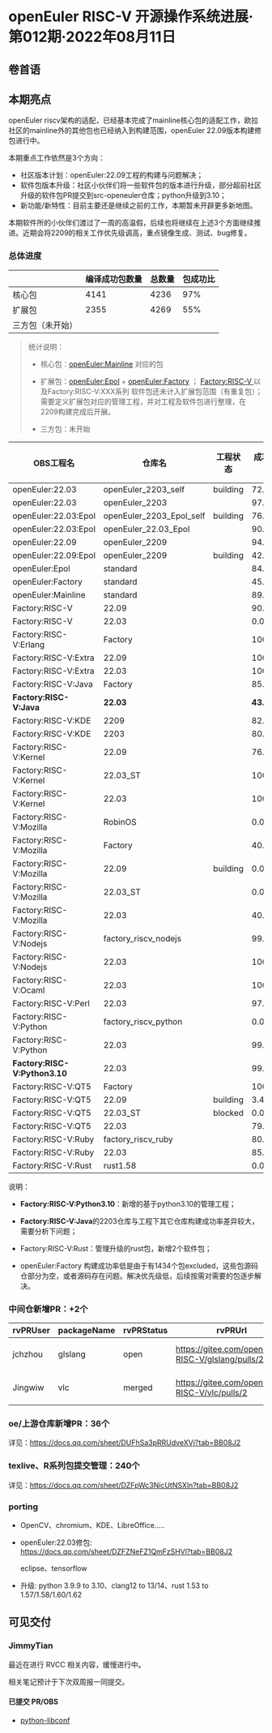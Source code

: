 # openEuler RISC-V 开源操作系统进展·第012期·2022年08月11日

## 卷首语



## 本期亮点

openEuler riscv架构的适配，已经基本完成了mainline核心包的适配工作，欧拉社区的mainline外的其他包也已经纳入到构建范围，openEuler 22.09版本构建修包进行中。

本期重点工作依然是3个方向：

- 社区版本计划：openEuler:22.09工程的构建与问题解决；
- 软件包版本升级：社区小伙伴们将一些软件包的版本进行升级，部分超前社区升级的软件包PR提交到src-openeuler仓库；python升级到3.10；
- 新功能/新特性：目前主要还是继续之前的工作，本期暂未开辟更多新地图。

本期软件所的小伙伴们渡过了一周的高温假，后续也将继续在上述3个方面继续推进。近期会将2209的相关工作优先级调高，重点镜像生成、测试、bug修复。



### 总体进度 

|                  | 编译成功包数量 | 总数量 | 包成功比 |
| ---------------- | -------------- | ------ | -------- |
| 核心包           | 4141           | 4236   | 97%      |
| 扩展包           | 2355           | 4269   | 55%      |
| 三方包（未开始） |                |        |          |

> 统计说明：
>
> - 核心包：[openEuler:Mainline](https://build.tarsier-infra.com/project/show/openEuler:Mainline) 对应的包
>
> - 扩展包：[openEuler:Epol](https://build.tarsier-infra.com/project/show/openEuler:Epol) +  [openEuler:Factory](https://build.tarsier-infra.com/project/show/openEuler:Factory) ； [Factory:RISC-V ](https://build.tarsier-infra.com/project/show/Factory:RISC-V) 以及Factory:RISC-V:XXX系列 软件包还未计入扩展包范围（有重复包）；需要定义扩展包对应的管理工程，并对工程及软件包进行整理，在2209构建完成后开展。
> - 三方包：未开始



| OBS工程名                     | 仓库名                   | 工程状态 | 成功百分比 | 软件包总数 | succeeded | failed  | unresolvable |
| ----------------------------- | ------------------------ | -------- | ---------- | ---------- | --------- | ------- | ------------ |
| openEuler:22.03               | openEuler_2203_self      | building | 72.42%     | 4239       | 3070      | 33      | 11           |
| openEuler:22.03               | openEuler_2203           |          | 97.33%     | 4239       | 4126      | 61      | 1            |
| openEuler:22.03:Epol          | openEuler_2203_Epol_self | building | 76.83%     | 682        | 524       | 18      | 39           |
| openEuler:22.03:Epol          | openEuler_22.03_Epol     |          | 90.91%     | 682        | 620       | 27      | 24           |
| openEuler:22.09               | openEuler_2209           |          | 94.83%     | 4234       | 4015      | 149     | 17           |
| openEuler:22.09:Epol          | openEuler_2209           | building | 42.60%     | 993        | 423       | 51      | 123          |
| openEuler:Epol                | standard                 |          | 84.85%     | 1023       | 868       | 36      | 102          |
| openEuler:Factory             | standard                 |          | 45.81%     | 3246       | 1487      | 143     | 179          |
| openEuler:Mainline            | standard                 |          | 89.61%     | 4217       | 3779      | 318     | 66           |
| Factory:RISC-V                | 22.09                    |          | 90.51%     | 4234       | 3832      | 295     | 57           |
| Factory:RISC-V                | 22.03                    |          | 0.00%      | 4234       | 1         | 0       | 0            |
| Factory:RISC-V:Erlang         | Factory                  |          | 100.00%    | 17         | 17        | 0       | 0            |
| Factory:RISC-V:Extra          | 22.09                    |          | 100.00%    | 1          | 1         | 0       | 0            |
| Factory:RISC-V:Extra          | 22.03                    |          | 100.00%    | 1          | 1         | 0       | 0            |
| Factory:RISC-V:Java           | Factory                  |          | 85.99%     | 714        | 614       | 56      | 39           |
| **Factory:RISC-V:Java**       | **22.03**                |          | **43.00%** | 714        | 307       | **401** | 1            |
| Factory:RISC-V:KDE            | 2209                     |          | 82.26%     | 62         | 51        | 9       | 1            |
| Factory:RISC-V:KDE            | 2203                     |          | 80.65%     | 62         | 50        | 10      | 1            |
| Factory:RISC-V:Kernel         | 22.09                    |          | 76.47%     | 17         | 13        | **4**   | 0            |
| Factory:RISC-V:Kernel         | 22.03_ST                 |          | 100.00%    | 17         | 17        | 0       | 0            |
| Factory:RISC-V:Kernel         | 22.03                    |          | 100.00%    | 17         | 17        | 0       | 0            |
| Factory:RISC-V:Mozilla        | RobinOS                  |          | 0.00%      | 5          | 0         | 1       | 4            |
| Factory:RISC-V:Mozilla        | Factory                  |          | 40.00%     | 5          | 2         | 2       | 0            |
| Factory:RISC-V:Mozilla        | 22.09                    | building | 0.00%      | 5          | 0         | 0       | 0            |
| Factory:RISC-V:Mozilla        | 22.03_ST                 |          | 0.00%      | 5          | 0         | 0       | 0            |
| Factory:RISC-V:Mozilla        | 22.03                    |          | 40.00%     | 5          | 2         | 0       | 0            |
| Factory:RISC-V:Nodejs         | factory_riscv_nodejs     |          | 99.70%     | 338        | 337       | 1       | 0            |
| Factory:RISC-V:Nodejs         | 22.03                    |          | 100.00%    | 338        | 338       | 0       | 0            |
| Factory:RISC-V:Ocaml          | 22.03                    |          | 100.00%    | 19         | 19        | 0       | 0            |
| Factory:RISC-V:Perl           | 22.03                    |          | 97.84%     | 833        | 815       | 10      | 7            |
| Factory:RISC-V:Python         | factory_riscv_python     |          | 0.00%      | 1433       | 0         | 0       | 0            |
| Factory:RISC-V:Python         | 22.03                    |          | 99.86%     | 1433       | 1431      | 2       | 0            |
| **Factory:RISC-V:Python3.10** | 22.03                    |          | 99.31%     | 1455       | 1445      | 6       | 2            |
| Factory:RISC-V:QT5            | Factory                  |          | 100.00%    | 29         | 29        | 0       | 0            |
| Factory:RISC-V:QT5            | 22.09                    | building | 3.45%      | 29         | 1         | 0       | 1            |
| Factory:RISC-V:QT5            | 22.03_ST                 | blocked  | 0.00%      | 29         | 0         | 0       | 0            |
| Factory:RISC-V:QT5            | 22.03                    |          | 79.31%     | 29         | 23        | 4       | 0            |
| Factory:RISC-V:Ruby           | factory_riscv_ruby       |          | 80.82%     | 219        | 177       | 42      | 0            |
| Factory:RISC-V:Ruby           | 22.03                    |          | 85.84%     | 219        | 188       | 31      | 0            |
| Factory:RISC-V:Rust           | rust1.58                 |          | 0.00%      | **2**      | 0         | 0       | 2            |

说明：

- **Factory:RISC-V:Python3.10**：新增的基于python3.10的管理工程；

- **Factory:RISC-V:Java**的2203仓库与工程下其它仓库构建成功率差异较大，需要分析下问题；
- Factory:RISC-V:Rust：管理升级的rust包，新增2个软件包；

- openEuler:Factory 构建成功率低是由于有1434个包excluded，这些包源码仓部分为空，或者源码存在问题。解决优先级低，后续按需对需要的包逐步解决。




### 中间仓新增PR：+2个

| rvPRUser | packageName | rvPRStatus | rvPRUrl                                            | rvPRUser | created_at          |
| -------- | ----------- | ---------- | -------------------------------------------------- | -------- | ------------------- |
| jchzhou  | glslang     | open       | https://gitee.com/openEuler-RISC-V/glslang/pulls/2 | jchzhou  | 2022-08-10 15:47:23 |
| Jingwiw  | vlc         | merged     | https://gitee.com/openEuler-RISC-V/vlc/pulls/2     | Jingwiw  | 2022-08-08 23:38:12 |



### oe/上游仓库新增PR：36个

详见：https://docs.qq.com/sheet/DUFhSa3pRRUdveXVj?tab=BB08J2




### texlive、R系列包提交管理：240个

详见：https://docs.qq.com/sheet/DZFpWc3NicUtNSXln?tab=BB08J2



### porting

- OpenCV、chromium、KDE、LibreOffice.....

- openEuler:22.03修包: https://docs.qq.com/sheet/DZFZNeFZ1QmFzSHVl?tab=BB08J2

  eclipse、tensorflow

- 升级: python 3.9.9  to 3.10、clang12 to  13/14、rust 1.53 to 1.57/1.58/1.60/1.62



## 可见交付

### JimmyTian

最近在进行 RVCC 相关内容，缓慢进行中。

相关笔记预计于下次双周报一同提交。

#### 已提交 PR/OBS

- [python-libconf](https://build.tarsier-infra.com/request/show/305)